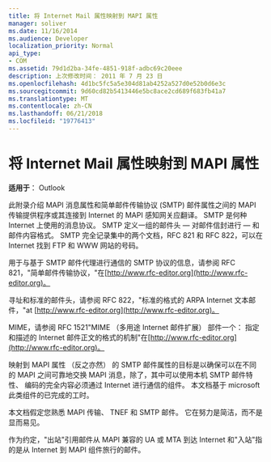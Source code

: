 ```yaml
---
title: 将 Internet Mail 属性映射到 MAPI 属性
manager: soliver
ms.date: 11/16/2014
ms.audience: Developer
localization_priority: Normal
api_type:
- COM
ms.assetid: 79d1d2ba-34fe-4851-918f-adbc69c20eee
description: 上次修改时间： 2011 年 7 月 23 日
ms.openlocfilehash: 4d1bc5fc5a5e304d81ab4252a527d0e52b0d6e3c
ms.sourcegitcommit: 9d60cd82b5413446e5bc8ace2cd689f683fb41a7
ms.translationtype: MT
ms.contentlocale: zh-CN
ms.lasthandoff: 06/21/2018
ms.locfileid: "19776413"
---
```

# <a name="mapping-of-internet-mail-attributes-to-mapi-properties"></a>将 Internet Mail 属性映射到 MAPI 属性

  
  
**适用于**： Outlook 
  
此附录介绍 MAPI 消息属性和简单邮件传输协议 (SMTP) 邮件属性之间的 MAPI 传输提供程序或其连接到 Internet 的 MAPI 感知网关应翻译。 SMTP 是何种 Internet 上使用的消息协议。 SMTP 定义一组的邮件头 — 对邮件信封进行 — 和邮件内容格式。 SMTP 完全记录集中的两个文档，RFC 821 和 RFC 822，可以在 Internet 找到 FTP 和 WWW 网站的号码。
  
用于与基于 SMTP 邮件代理进行通信的 SMTP 协议的信息，请参阅 RFC 821，"简单邮件传输协议，"在[http://www.rfc-editor.org](http://www.rfc-editor.org)。
  
寻址和标准的邮件头，请参阅 RFC 822，"标准的格式的 ARPA Internet 文本邮件，"at [http://www.rfc-editor.org](http://www.rfc-editor.org)。
  
MIME，请参阅 RFC 1521"MIME （多用途 Internet 邮件扩展） 部件一个： 指定和描述的 Internet 邮件正文的格式的机制"在[http://www.rfc-editor.org](http://www.rfc-editor.org)。
  
映射到 MAPI 属性 （反之亦然） 的 SMTP 邮件属性的目标是以确保可以在不同的 MAPI 之间可靠地交换 MAPI 消息，除了，其中可以使用本机 SMTP 邮件特性、 编码的完全内容必须通过 Internet 进行通信的组件。 本文档基于 microsoft 此类组件的已完成的工时。 
  
本文档假定您熟悉 MAPI 传输、 TNEF 和 SMTP 邮件。 它在努力是简洁，而不是显而易见。
  
作为约定，"出站"引用邮件从 MAPI 兼容的 UA 或 MTA 到达 Internet 和"入站"指的是从 Internet 到 MAPI 组件旅行的邮件。
  

